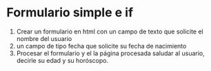 # Formulario simple e if
1.	Crear un formulario en html con un campo de texto que solicite el nombre del usuario
2. 	un campo de tipo fecha que solicite su fecha de nacimiento
3. 	Procesar el formulario y el la  página procesada saludar al usuario, decirle su edad y su horóscopo.


